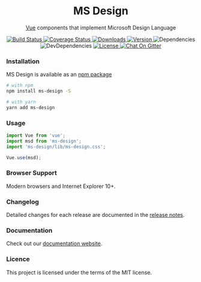 <p align="center" style="text-align:center;">
    <a href="https://ms-design.github.io/">
        <img width="220" :src="$withBase('/logo.png')">
    </a>
</p>

<h1 align="center" style="text-align:center;">MS Design</h1>

<p align="center" style="text-align:center;margin: 10px 0;">
    <a href="https://vuejs.org/">Vue</a> components that implement Microsoft Design Language
</p>

<p align="center" style="text-align:center;">
    <a href="https://travis-ci.com/ms-design/ms-design">
        <img src="https://img.shields.io/travis/com/ms-design/ms-design.svg?style=flat-square" alt="Build Status">
    </a>
    <a href="https://codecov.io/gh/ms-design/ms-design">
        <img src="https://img.shields.io/codecov/c/github/ms-design/ms-design.svg?style=flat-square" alt="Coverage Status">
    </a>
    <a href="https://npmcharts.com/compare/ms-design?minimal=true">
        <img src="https://img.shields.io/npm/dm/ms-design.svg?style=flat-square" alt="Downloads">
    </a>
    <a href="https://www.npmjs.com/package/ms-design">
        <img src="https://img.shields.io/npm/v/ms-design.svg?style=flat-square" alt="Version">
    </a>
    <a>
        <img src="https://img.shields.io/david/ms-design/ms-design.svg?style=flat-square" alt="Dependencies">
    </a>
    <a>
        <img src="https://img.shields.io/david/dev/ms-design/ms-design.svg?style=flat-square" alt="DevDependencies">
    </a>
    <a href="https://www.npmjs.com/package/ms-design">
        <img src="https://img.shields.io/npm/l/ms-design.svg?style=flat-square" alt="License">
    </a>
    <a href="https://gitter.im/ms-design/ms-design">
        <img src="https://img.shields.io/gitter/room/ms-design/ms-design.svg?style=flat-square" alt="Chat On Gitter">
    </a>
</p>

### Installation

MS Design is available as an [npm package](https://www.npmjs.com/package/ms-design)

```bash
# with npm
npm install ms-design -S

# with yarn
yarn add ms-design
```

### Usage

```javascript
import Vue from 'vue';
import msd from 'ms-design';
import 'ms-design/lib/ms-design.css';

Vue.use(msd);
```

### Browser Support

Modern browsers and Internet Explorer 10+.

### Changelog

Detailed changes for each release are documented in the [release notes](https://github.com/ms-design/ms-design/blob/master/CHANGELOG.md).

### Documentation

Check out our [documentation website](https://ms-design.github.io/).

### Licence

This project is licensed under the terms of the MIT license.